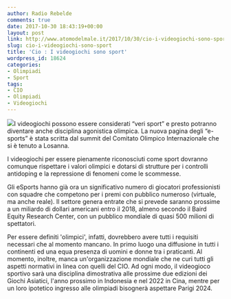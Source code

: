```yaml
---
author: Radio Rebelde
comments: true
date: 2017-10-30 18:43:19+00:00
layout: post
link: http://www.atomodelmale.it/2017/10/30/cio-i-videogiochi-sono-sport/
slug: cio-i-videogiochi-sono-sport
title: 'Cio : I videogiochi sono sport'
wordpress_id: 18624
categories:
- Olimpiadi
- Sport
tags:
- CIO
- Olimpiadi
- Videogiochi
---
```


![](http://www.atomodelmale.it/wp-content/uploads/2017/10/170930-144415to300917cro1034-300x168.jpg)I videogiochi possono essere considerati “veri sport” e presto potranno diventare anche disciplina agonistica olimpica. La nuova pagina degli “e-sports” è stata scritta dal summit del Comitato Olimpico Internazionale che si è tenuto a Losanna.

I videogiochi per essere pienamente riconosciuti come sport dovranno comunque rispettare i valori olimpici e dotarsi di strutture per i controlli antidoping e la repressione di fenomeni come le scommesse.

Gli eSports hanno già ora un significativo numero di giocatori professionisti con squadre che competono per i premi con pubblico numeroso (virtuale, ma anche reale). Il settore genera entrate che si prevede saranno prossime a un miliardo di dollari americani entro il 2018, almeno secondo il Baird Equity Research Center, con un pubblico mondiale di quasi 500 milioni di spettatori.



Per essere definiti 'olimpici', infatti, dovrebbero avere tutti i requisiti necessari che al momento mancano. In primo luogo una diffusione in tutti i continenti ed una equa presenza di uomini e donne tra i praticanti. Al momento, inoltre, manca un'organizzazione mondiale che ne curi tutti gli aspetti normativi in linea con quelli del CIO. Ad ogni modo, il videogioco sportivo sarà una disciplina dimostrativa alle prossime due edizioni dei Giochi Asiatici, l'anno prossimo in Indonesia e nel 2022 in Cina, mentre per un loro ipotetico ingresso alle olimpiadi bisognerà aspettare Parigi 2024.
